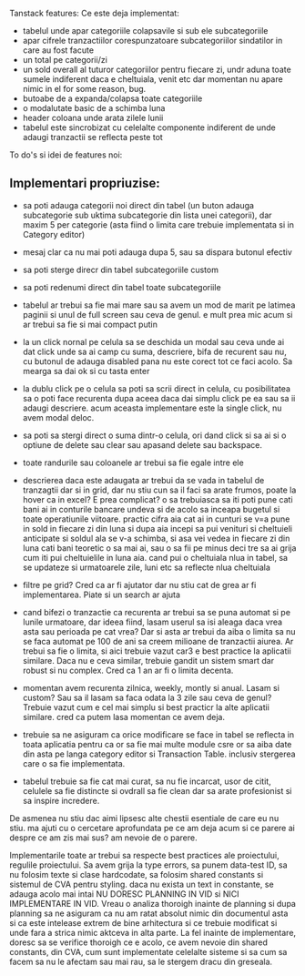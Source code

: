 Tanstack features:
Ce este deja implementat:
- tabelul unde apar categoriile colapsavile si sub ele subcategoriile
- apar cifrele tranzactiilor corespunzatoare subcategoriilor sindatilor in care au fost facute
- un total pe categorii/zi
- un sold overall al tuturor categoriilor pentru fiecare zi, undr aduna toate sumele indiferent daca e cheltuiala, venit etc dar momentan nu apare nimic in el for some reason, bug.  
- butoabe de a expanda/colapsa toate categoriile
- o modalutate basic de a schimba luna
- header coloana unde arata zilele lunii
- tabelul este sincrobizat cu celelalte componente indiferent de unde adaugi tranzactii se reflecta peste tot 

To do's si idei de features noi:


Implementari propriuzise:
-
- sa poti adauga categorii noi direct din tabel (un buton adauga subcategorie sub uktima subcategorie din lista unei categorii), dar maxim 5 per categorie (asta fiind o limita care trebuie implementata si in Category editor)
- mesaj clar ca nu mai poti adauga dupa 5, sau sa dispara butonul efectiv
- sa poti sterge direcr din tabel subcategoriile custom
- sa poti redenumi direct din tabel toate subcategoriile
- tabelul ar trebui sa fie mai mare sau sa avem un mod de marit pe latimea paginii si unul de full screen sau ceva de genul. e mult prea mic acum si ar trebui sa fie si mai compact putin

- la un click nornal pe celula sa se deschida un modal sau ceva unde ai dat click unde sa ai camp cu suma, descriere, bifa de recurent sau nu, cu butonul de adauga disabled pana nu este corect tot ce faci acolo. Sa mearga sa dai ok si cu tasta enter
- la dublu click pe o celula sa poti sa scrii direct in celula, cu posibilitatea sa o poti face recurenta dupa aceea daca dai simplu click pe ea sau sa ii adaugi descriere. acum aceasta implementare este la single click, nu avem modal deloc.  
- sa poti sa stergi direct o suma dintr-o celula, ori dand click si sa ai si o optiune de delete sau clear sau apasand delete sau backspace.  
- toate randurile sau coloanele ar trebui sa fie egale intre ele
- descrierea daca este adaugata ar trebui da se vada in tabelul de tranzagtii dar si in grid, dar nu stiu cun sa il faci sa arate frumos, poate la hover ca in excel? E prea complicat?
o sa trebuiasca sa iti poti pune cati bani ai in conturile bancare undeva si de acolo sa inceapa bugetul si toate operatiunile viitoare. practic cifra aia cat ai in cunturi  se v=a pune in sold in fiecare zi din luna si dupa aia incepi sa pui venituri si cheltuieli anticipate si soldul ala se v-a schimba, si asa vei vedea in fiecare zi din luna cati bani teoretic o sa mai ai, sau o sa fii pe minus deci tre sa ai grija cum iti pui cheltuielile in luna aia.   cand pui o cheltuiala nlua in tabel, sa se updateze si urmatoarele zile, luni etc sa reflecte nlua cheltuiala
- filtre pe grid? Cred ca ar fi ajutator dar nu stiu cat de grea ar fi implementarea. Piate si un search ar ajuta
- cand bifezi o tranzactie ca recurenta ar trebui sa se puna automat si pe lunile urmatoare, dar ideea fiind, lasam userul sa isi aleaga daca vrea asta sau perioada pe cat vrea? Dar si asta ar trebui da aiba o limita sa nu se faca automat pe 100 de ani sa creem milioane de tranzactii aiurea. Ar trebui sa fie o limita, si aici trebuie vazut car3 e best practice la aplicatii similare. Daca nu e ceva similar, trebuie gandit un sistem smart dar robust si nu complex. Cred ca 1 an ar fi o limita decenta.
- momentan avem recurenta zilnica, weekly, montly si anual. Lasam si custom? Sau sa il lasam sa faca odata la 3 zile sau ceva de genul? Trebuie vazut cum e cel mai simplu si best practicr la alte aplicatii similare. cred ca putem lasa momentan ce avem deja. 
- trebuie sa ne asiguram ca orice modificare se face in tabel se reflecta in toata aplicatia pentru ca or sa fie mai multe module csre or sa aiba date din asta pe langa category editor si Transaction Table. inclusiv stergerea care o sa fie implementata. 
- tabelul trebuie sa fie cat mai curat, sa nu fie incarcat, usor de citit, celulele sa fie distincte si ovdrall sa fie clean dar sa arate profesionist si sa inspire incredere. 


De asmenea nu stiu dac aimi lipsesc alte chestii esentiale de care eu nu stiu. ma ajuti cu o cercetare aprofundata pe ce am deja acum si ce parere ai despre ce am zis mai sus? am nevoie de o parere. 

Implementarile toate ar trebui sa respecte best practices ale proiectului, regulile proiectului. Sa avem grija la type errors, sa punem data-test ID, sa nu folosim texte si clase hardcodate, sa folosim shared constants si sistemul de CVA pentru styling. daca nu exista un text in constante, se adauga acolo mai intai
NU DORESC PLANNING IN VID si NICI IMPLEMENTARE IN VID. Vreau o analiza thoroigh inainte de planning si dupa planning sa ne asiguram ca nu am ratat absolut nimic din documentul asta si ca este intelease extrem de bine arhitectura si ce trebuie modificat si unde fara a strica nimic aktceva in alta parte. 
La fel inainte de implementare, doresc sa se verifice thoroigh ce e acolo, ce avem nevoie din shared constants, din CVA, cum sunt implementate celelalte sisteme si sa cum sa facem sa nu le afectam sau mai rau, sa le stergem dracu din greseala. 